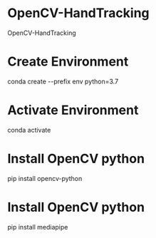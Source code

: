 # OpenCV-HandTracking
OpenCV-HandTracking

# Create Environment
conda create --prefix env python=3.7

# Activate Environment
conda activate <environment path>

# Install OpenCV python
pip install opencv-python

# Install OpenCV python
pip install mediapipe